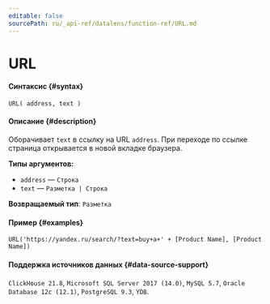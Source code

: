 ```yaml
---
editable: false
sourcePath: ru/_api-ref/datalens/function-ref/URL.md
---
```


# URL



#### Синтаксис {#syntax}


```
URL( address, text )
```

#### Описание {#description}
Оборачивает `text` в ссылку на URL `address`. При переходе по ссылке страница открывается в новой вкладке браузера.

**Типы аргументов:**
- `address` — `Строка`
- `text` — `Разметка | Строка`


**Возвращаемый тип**: `Разметка`

#### Пример {#examples}

```
URL('https://yandex.ru/search/?text=buy+a+' + [Product Name], [Product Name])
```


#### Поддержка источников данных {#data-source-support}

`ClickHouse 21.8`, `Microsoft SQL Server 2017 (14.0)`, `MySQL 5.7`, `Oracle Database 12c (12.1)`, `PostgreSQL 9.3`, `YDB`.
